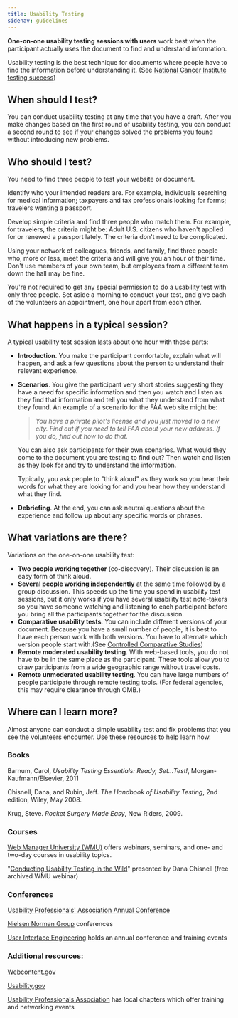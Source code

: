 ```yaml
---
title: Usability Testing
sidenav: guidelines
---
```


**One-on-one usability testing sessions with users** work best when the participant actually uses the document to find and understand information.

Usability testing is the best technique for documents where people have to find the information before understanding it. (See [National Cancer Institute testing success](NCItest.cfm))

## When should I test?

You can conduct usability testing at any time that you have a draft. After you make changes based on the first round of usability testing, you can conduct a second round to see if your changes solved the problems you found without introducing new problems.

## Who should I test?

You need to find three people to test your website or document.

Identify who your intended readers are. For example, individuals searching for medical information; taxpayers and tax professionals looking for forms; travelers wanting a passport.

Develop simple criteria and find three people who match them. For example, for travelers, the criteria might be: Adult U.S. citizens who haven't applied for or renewed a passport lately. The criteria don't need to be complicated.

Using your network of colleagues, friends, and family, find three people who, more or less, meet the criteria and will give you an hour of their time. Don't use members of your own team, but employees from a different team down the hall may be fine.

You're not required to get any special permission to do a usability test with only three people. Set aside a morning to conduct your test, and give each of the volunteers an appointment, one hour apart from each other.

## What happens in a typical session?

A typical usability test session lasts about one hour with these parts:

- **Introduction**. You make the participant comfortable, explain what will happen, and ask a few questions about the person to understand their relevant experience.
- **Scenarios**. You give the participant very short stories suggesting they have a need for specific information and then you watch and listen as they find that information and tell you what they understand from what they found. An example of a scenario for the FAA web site might be:

  > _You have a private pilot's license and you just moved to a new city. Find out if you need to tell FAA about your new address. If you do, find out how to do that._

  You can also ask participants for their own scenarios. What would they come to the document you are testing to find out? Then watch and listen as they look for and try to understand the information.

  Typically, you ask people to "think aloud" as they work so you hear their words for what they are looking for and you hear how they understand what they find.

- **Debriefing**. At the end, you can ask neutral questions about the experience and follow up about any specific words or phrases.

## What variations are there?

Variations on the one-on-one usability test:

- **Two people working together** (co-discovery). Their discussion is an easy form of think aloud.
- **Several people working independently** at the same time followed by a group discussion. This speeds up the time you spend in usability test sessions, but it only works if you have several usability test note-takers so you have someone watching and listening to each participant before you bring all the participants together for the discussion.
- **Comparative usability tests**. You can include different versions of your document. Because you have a small number of people, it is best to have each person work with both versions. You have to alternate which version people start with.(See [Controlled Comparative Studies](control.cfm))
- **Remote moderated usability testing**. With web-based tools, you do not have to be in the same place as the participant. These tools allow you to draw participants from a wide geographic range without travel costs.
- **Remote unmoderated usability testing**. You can have large numbers of people participate through remote testing tools. (For federal agencies, this may require clearance through OMB.)

## Where can I learn more?

Almost anyone can conduct a simple usability test and fix problems that you see the volunteers encounter. Use these resources to help learn how.

### Books

Barnum, Carol, _Usability Testing Essentials: Ready, Set...Test!_, Morgan-Kaufmann/Elsevier, 2011

Chisnell, Dana, and Rubin, Jeff. _The Handbook of Usability Testing_, 2nd edition, Wiley, May 2008.

Krug, Steve. _Rocket Surgery Made Easy_, New Riders, 2009.

### Courses

[Web Manager University (WMU)](http://www.webcontent.gov) offers webinars, seminars, and one- and two-day courses in usability topics.

"[Conducting Usability Testing in the Wild](http://www.usa.gov/webcontent/wmu/spring2009/quickeasyinsightful.shtml)" presented by Dana Chisnell (free archived WMU webinar)

### Conferences

[Usability Professionals' Association Annual Conference](http://www.upassoc.org)

[Nielsen Norman Group](http://www.nngroup.com/events/) conferences

[User Interface Engineering](http://www.uie.com/events/#ui) holds an annual conference and training events

### Additional resources:

[Webcontent.gov](http://www.webcontent.gov)

[Usability.gov](http://www.usability.gov)

[Usability Professionals Association](http://upassoc.org/chapters/index.html) has local chapters which offer training and networking events
